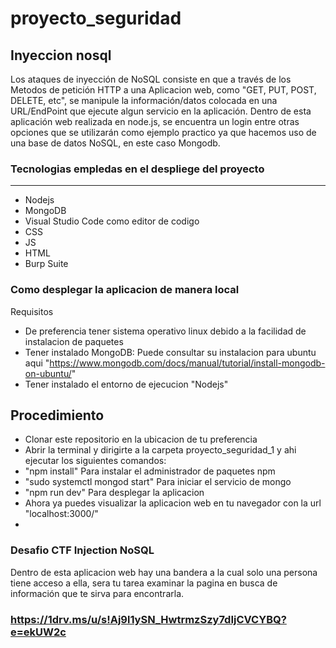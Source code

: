 # proyecto_seguridad

## Inyeccion nosql 
Los ataques de inyección de NoSQL consiste en que a través de los Metodos de petición HTTP a una Aplicacion web, 
como "GET, PUT, POST, DELETE, etc", se manipule la información/datos colocada en una URL/EndPoint que 
ejecute algun servicio en la aplicación.
Dentro de esta aplicación web realizada en node.js, se encuentra un login entre otras opciones que se utilizarán 
como ejemplo practico ya que hacemos uso de una base de datos NoSQL, en este caso Mongodb.

### Tecnologias empledas en el despliege del proyecto
------
* Nodejs
* MongoDB
* Visual Studio Code como editor de codigo
* CSS
* JS
* HTML
* Burp Suite

### Como desplegar la aplicacion de manera local 
Requisitos
* De preferencia tener sistema operativo linux debido a la facilidad de instalacion de paquetes
* Tener instalado MongoDB: Puede consultar su instalacion para ubuntu aqui "https://www.mongodb.com/docs/manual/tutorial/install-mongodb-on-ubuntu/"
* Tener instalado el entorno de ejecucion "Nodejs"
## Procedimiento
* Clonar este repositorio en la ubicacion de tu preferencia
* Abrir la terminal y dirigirte a la carpeta proyecto_seguridad_1 y ahi ejecutar los siguientes comandos:
* "npm install" Para instalar el administrador de paquetes npm
* "sudo systemctl mongod start" Para iniciar el servicio de mongo
* "npm run dev" Para desplegar la aplicacion
* Ahora ya puedes visualizar la aplicacion web en tu navegador con la url "localhost:3000/"
* 
### Desafio CTF Injection NoSQL 
Dentro de esta aplicacion web hay una bandera a la cual solo una persona tiene acceso a ella, sera tu tarea examinar la pagina en busca de información que te sirva para encontrarla.
### https://1drv.ms/u/s!Aj9l1ySN_HwtrmzSzy7dIjCVCYBQ?e=ekUW2c
